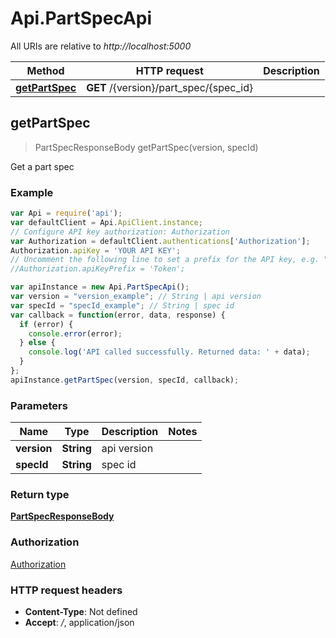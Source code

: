 # Api.PartSpecApi

All URIs are relative to *http://localhost:5000*

Method | HTTP request | Description
------------- | ------------- | -------------
[**getPartSpec**](PartSpecApi.md#getPartSpec) | **GET** /{version}/part_spec/{spec_id} | 



## getPartSpec

> PartSpecResponseBody getPartSpec(version, specId)



Get a part spec

### Example

```javascript
var Api = require('api');
var defaultClient = Api.ApiClient.instance;
// Configure API key authorization: Authorization
var Authorization = defaultClient.authentications['Authorization'];
Authorization.apiKey = 'YOUR API KEY';
// Uncomment the following line to set a prefix for the API key, e.g. "Token" (defaults to null)
//Authorization.apiKeyPrefix = 'Token';

var apiInstance = new Api.PartSpecApi();
var version = "version_example"; // String | api version
var specId = "specId_example"; // String | spec id
var callback = function(error, data, response) {
  if (error) {
    console.error(error);
  } else {
    console.log('API called successfully. Returned data: ' + data);
  }
};
apiInstance.getPartSpec(version, specId, callback);
```

### Parameters



Name | Type | Description  | Notes
------------- | ------------- | ------------- | -------------
 **version** | **String**| api version | 
 **specId** | **String**| spec id | 

### Return type

[**PartSpecResponseBody**](PartSpecResponseBody.md)

### Authorization

[Authorization](../README.md#Authorization)

### HTTP request headers

- **Content-Type**: Not defined
- **Accept**: */*, application/json

